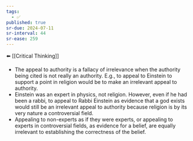 ```yaml
---
tags:
  - ✅
published: true
sr-due: 2024-07-11
sr-interval: 44
sr-ease: 259
---
```

⬅️ [[Critical Thinking]]
- The appeal to authority is a fallacy of irrelevance when the authority being cited is not really an authority. E.g., to appeal to Einstein to support a point in religion would be to make an irrelevant appeal to authority.
- Einstein was an expert in physics, not religion. However, even if he had been a rabbi, to appeal to Rabbi Einstein as evidence that a god exists would still be an irrelevant appeal to authority because religion is by its very nature a controversial field.
- Appealing to non-experts as if they were experts, or appealing to experts in controversial fields, as evidence for a belief, are equally irrelevant to establishing the correctness of the belief.
